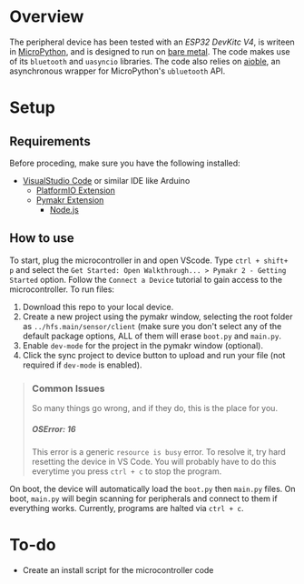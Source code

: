 # Overview
The peripheral device has been tested with an *ESP32 DevKitc V4*, is writeen in [MicroPython](https://micropython.org/download/), and is designed to run on [bare metal](https://www.techopedia.com/definition/2153/bare-metal). The code makes use of its `bluetooth` and `uasyncio` libraries. The code also relies on [aioble](https://github.com/micropython/micropython-lib/tree/master/micropython/bluetooth/aioble), an asynchronous wrapper for MicroPython's `ubluetooth` API.

# Setup

## Requirements
Before proceding, make sure you have the following installed:
* [VisualStudio Code](https://code.visualstudio.com/Download) or similar IDE like Arduino
	* [PlatformIO Extension](https://randomnerdtutorials.com/vs-code-platformio-ide-esp32-esp8266-arduino/#2)
	* [Pymakr Extension](https://lemariva.com/blog/2018/12/micropython-visual-studio-code-as-ide#:~:text=Code%20%2D%20Pymakr%20extension-,To,-use%20VSCode%20for)
		* [Node.js](https://nodejs.org/en/)
## How to use
To start, plug the microcontroller in and open VScode. Type `ctrl + shift+ p` and select the `Get Started: Open Walkthrough... > Pymakr 2 - Getting Started` option. Follow the `Connect a Device` tutorial to gain access to the microcontroller. To run files:
1. Download this repo to your local device.
2. Create a new project using the pymakr window, selecting the root folder as `../hfs.main/sensor/client` (make sure you don't select any of the default package options, ALL of them will erase `boot.py` and `main.py`.
3. Enable `dev-mode` for the project in the pymakr window (optional).
4. Click the sync project to device button to upload and run your file (not required if `dev-mode` is enabled).


> ### Common Issues
> So many things go wrong, and if they do, this is the place for you.
> ##### OSError: 16
> This error is a generic `resource is busy` error. To resolve it, try hard resetting the device in VS Code. You will probably have to do this everytime you press `ctrl + c` to stop the program.

On boot, the device will automatically load the `boot.py` then `main.py` files. On boot, `main.py` will begin scanning for peripherals and connect to them if everything works. Currently, programs are halted via `ctrl + c`.

# To-do
* Create an install script for the microcontroller code
